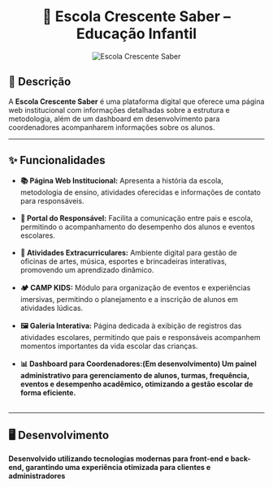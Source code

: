 <h1 align="center">🏫 Escola Crescente Saber – Educação Infantil</h1>

<p align="center">
  <img src="https://github.com/crismoraiss/crescente_saber/blob/master/homecs.png?raw=true" alt="Escola Crescente Saber">
</p>



## 📌 Descrição  
A <strong>Escola Crescente Saber</strong> é uma plataforma digital que oferece uma página web institucional com informações detalhadas sobre a estrutura e metodologia, além de um dashboard em desenvolvimento para coordenadores acompanharem informações sobre os alunos.

---

## ✨ Funcionalidades  

<ul>
  <li><strong>📚 Página Web Institucional:</strong> Apresenta a história da escola, metodologia de ensino, atividades oferecidas e informações de contato para responsáveis.</li><br>
  <li><strong>🛒 Portal do Responsável:</strong> Facilita a comunicação entre pais e escola, permitindo o acompanhamento do desempenho dos alunos e eventos escolares.</li><br>
  <li><strong>🎨 Atividades Extracurriculares:</strong> Ambiente digital para gestão de oficinas de artes, música, esportes e brincadeiras interativas, promovendo um aprendizado dinâmico.</li><br>
  <li><strong>🏕️ CAMP KIDS:</strong> Módulo para organização de eventos e experiências imersivas, permitindo o planejamento e a inscrição de alunos em atividades lúdicas.</li><br>
  <li><strong>🖼️ Galeria Interativa:</strong> Página dedicada à exibição de registros das atividades escolares, permitindo que pais e responsáveis acompanhem momentos importantes da vida escolar das crianças.</li><br>
  <li><strong>📊 Dashboard para Coordenadores:(Em desenvolvimento) Um painel administrativo para gerenciamento de alunos, turmas, frequência, eventos e desempenho acadêmico, otimizando a gestão escolar de forma eficiente.</li><br>
</ul>


---

<h2>🖥️ Desenvolvimento</h2>
<p>Desenvolvido utilizando tecnologias modernas para front-end e back-end, garantindo uma experiência otimizada para clientes e administradores</p>














